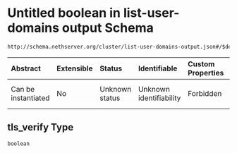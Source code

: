 # Untitled boolean in list-user-domains output Schema

```txt
http://schema.nethserver.org/cluster/list-user-domains-output.json#/$defs/additional-properties-of-ldap/properties/tls_verify
```



| Abstract            | Extensible | Status         | Identifiable            | Custom Properties | Additional Properties | Access Restrictions | Defined In                                                                                     |
| :------------------ | :--------- | :------------- | :---------------------- | :---------------- | :-------------------- | :------------------ | :--------------------------------------------------------------------------------------------- |
| Can be instantiated | No         | Unknown status | Unknown identifiability | Forbidden         | Allowed               | none                | [list-user-domains-output.json*](cluster/list-user-domains-output.json "open original schema") |

## tls_verify Type

`boolean`
